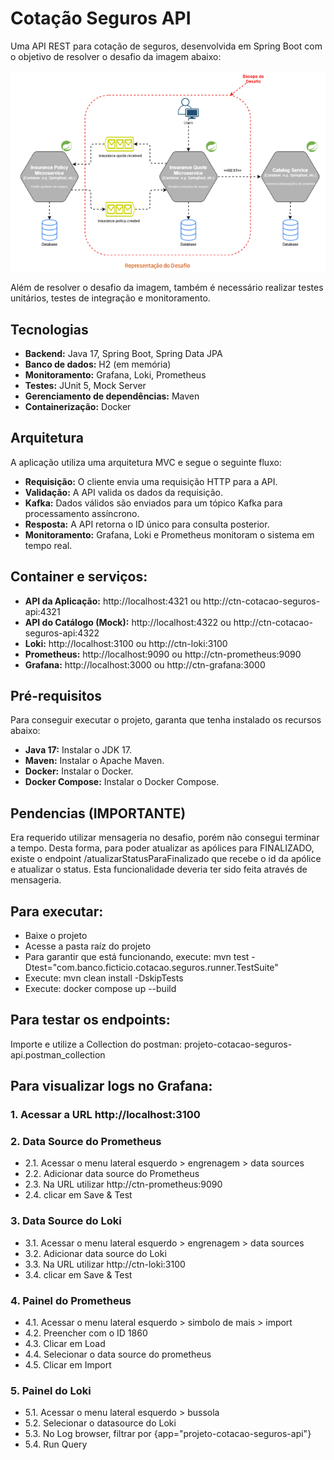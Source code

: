 # Cotação Seguros API

Uma API REST para cotação de seguros, desenvolvida em Spring Boot com o objetivo de resolver o desafio da imagem abaixo:
 
<img src="./img/desafio.png">

Além de resolver o desafio da imagem, também é necessário realizar testes unitários, testes de integração e monitoramento.

## Tecnologias
* **Backend:** Java 17, Spring Boot, Spring Data JPA
* **Banco de dados:** H2 (em memória)
* **Monitoramento:** Grafana, Loki, Prometheus
* **Testes:** JUnit 5, Mock Server
* **Gerenciamento de dependências:** Maven
* **Containerização:** Docker

## Arquitetura
A aplicação utiliza uma arquitetura MVC e segue o seguinte fluxo:
* **Requisição:** O cliente envia uma requisição HTTP para a API.
* **Validação:** A API valida os dados da requisição.
* **Kafka:** Dados válidos são enviados para um tópico Kafka para processamento assíncrono.
* **Resposta:** A API retorna o ID único para consulta posterior.
* **Monitoramento:** Grafana, Loki e Prometheus monitoram o sistema em tempo real.

## Container e serviços:
* **API da Aplicação:** http://localhost:4321 ou http://ctn-cotacao-seguros-api:4321
* **API do Catálogo (Mock):** http://localhost:4322 ou http://ctn-cotacao-seguros-api:4322
* **Loki:** http://localhost:3100 ou http://ctn-loki:3100
* **Prometheus:** http://localhost:9090 ou http://ctn-prometheus:9090
* **Grafana:** http://localhost:3000 ou http://ctn-grafana:3000

## Pré-requisitos
Para conseguir executar o projeto, garanta que tenha instalado os recursos abaixo:
* **Java 17:** Instalar o JDK 17.
* **Maven:** Instalar o Apache Maven.
* **Docker:** Instalar o Docker.
* **Docker Compose:** Instalar o Docker Compose.

## Pendencias (IMPORTANTE)
Era requerido utilizar mensageria no desafio, porém não consegui terminar a tempo.
Desta forma, para poder atualizar as apólices para FINALIZADO, existe o endpoint /atualizarStatusParaFinalizado que recebe o id da apólice e atualizar o status.
Esta funcionalidade deveria ter sido feita através de mensageria.

## Para executar:
* Baixe o projeto
* Acesse a pasta raíz do projeto
* Para garantir que está funcionando, execute: mvn test -Dtest="com.banco.ficticio.cotacao.seguros.runner.TestSuite"
* Execute: mvn clean install -DskipTests
* Execute: docker compose up --build

## Para testar os endpoints:
Importe e utilize a Collection do postman: projeto-cotacao-seguros-api.postman_collection

## Para visualizar logs no Grafana:
### 1. Acessar a URL http://localhost:3100

### 2. Data Source do Prometheus
* 2.1. Acessar o menu lateral esquerdo > engrenagem > data sources
* 2.2. Adicionar data source do Prometheus
* 2.3. Na URL utilizar http://ctn-prometheus:9090
* 2.4. clicar em Save & Test

### 3. Data Source do Loki
* 3.1. Acessar o menu lateral esquerdo > engrenagem > data sources
* 3.2. Adicionar data source do Loki
* 3.3. Na URL utilizar http://ctn-loki:3100
* 3.4. clicar em Save & Test

### 4. Painel do Prometheus
* 4.1. Acessar o menu lateral esquerdo > simbolo de mais > import
* 4.2. Preencher com o ID 1860
* 4.3. Clicar em Load
* 4.4. Selecionar o data source do prometheus
* 4.5. Clicar em Import

### 5. Painel do Loki
* 5.1. Acessar o menu lateral esquerdo > bussola
* 5.2. Selecionar o datasource do Loki
* 5.3. No Log browser, filtrar por {app="projeto-cotacao-seguros-api"}
* 5.4. Run Query